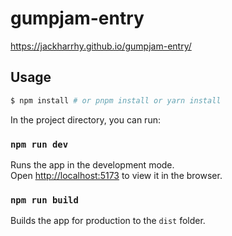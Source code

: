 # gumpjam-entry

https://jackharrhy.github.io/gumpjam-entry/

## Usage

```bash
$ npm install # or pnpm install or yarn install
```

In the project directory, you can run:

### `npm run dev`

Runs the app in the development mode.<br>
Open [http://localhost:5173](http://localhost:5173) to view it in the browser.

### `npm run build`

Builds the app for production to the `dist` folder.<br>
